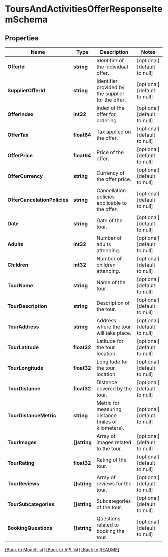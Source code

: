 # ToursAndActivitiesOfferResponseItemSchema

## Properties
Name | Type | Description | Notes
------------ | ------------- | ------------- | -------------
**OfferId** | **string** | Identifier of the individual offer. | [optional] [default to null]
**SupplierOfferId** | **string** | Identifier provided by the supplier for the offer. | [optional] [default to null]
**OfferIndex** | **int32** | Index of the offer for ordering. | [optional] [default to null]
**OfferTax** | **float64** | Tax applied on the offer. | [optional] [default to null]
**OfferPrice** | **float64** | Price of the offer. | [optional] [default to null]
**OfferCurrency** | **string** | Currency of the offer price. | [optional] [default to null]
**OfferCancelationPolicies** | **string** | Cancellation policies applicable to the offer. | [optional] [default to null]
**Date** | **string** | Date of the tour. | [optional] [default to null]
**Adults** | **int32** | Number of adults attending. | [optional] [default to null]
**Children** | **int32** | Number of children attending. | [optional] [default to null]
**TourName** | **string** | Name of the tour. | [optional] [default to null]
**TourDescription** | **string** | Description of the tour. | [optional] [default to null]
**TourAddress** | **string** | Address where the tour will take place. | [optional] [default to null]
**TourLatitude** | **float32** | Latitude for the tour location. | [optional] [default to null]
**TourLongitude** | **float32** | Longitude for the tour location. | [optional] [default to null]
**TourDistance** | **float32** | Distance covered by the tour. | [optional] [default to null]
**TourDistanceMetric** | **string** | Metric for measuring distance (miles or kilometers). | [optional] [default to null]
**TourImages** | **[]string** | Array of images related to the tour. | [optional] [default to null]
**TourRating** | **float32** | Rating of the tour. | [optional] [default to null]
**TourReviews** | **[]string** | Array of reviews for the tour. | [optional] [default to null]
**TourSubcategories** | **[]string** | Subcategories of the tour. | [optional] [default to null]
**BookingQuestions** | **[]string** | Questions related to booking the tour. | [optional] [default to null]

[[Back to Model list]](../README.md#documentation-for-models) [[Back to API list]](../README.md#documentation-for-api-endpoints) [[Back to README]](../README.md)

